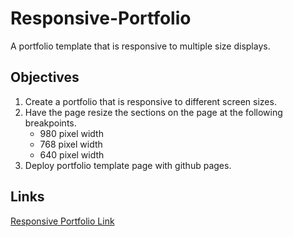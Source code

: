 # Responsive-Portfolio
A portfolio template that is responsive to multiple size displays.

## Objectives
1. Create a portfolio that is responsive to different screen sizes.
2. Have the page resize the sections on the page at the following breakpoints.
    * 980 pixel width
    * 768 pixel width
    * 640 pixel width
3. Deploy portfolio template page with github pages.

## Links
[Responsive Portfolio Link](https://powderinthesky.github.io/Responsive-PortfolioV3/. "Welcome! | About Bryan's Portfolio Page")